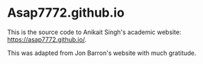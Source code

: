# Asap7772.github.io
This is the source code to Anikait Singh's academic website: https://asap7772.github.io/.

This was adapted from Jon Barron's website with much gratitude.
